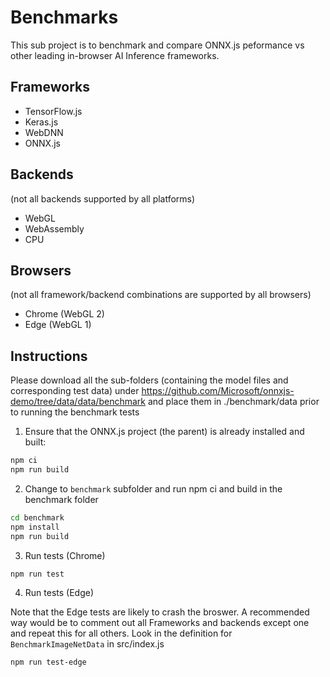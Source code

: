 # Benchmarks
This sub project is to benchmark and compare ONNX.js peformance vs other leading in-browser AI Inference frameworks.

## Frameworks
- TensorFlow.js
- Keras.js
- WebDNN
- ONNX.js

## Backends
(not all backends supported by all platforms)
- WebGL
- WebAssembly
- CPU

## Browsers
(not all framework/backend combinations are supported by all browsers)
- Chrome (WebGL 2)
- Edge (WebGL 1)

## Instructions
Please download all the sub-folders (containing the model files and corresponding test data) under
https://github.com/Microsoft/onnxjs-demo/tree/data/data/benchmark and place them in ./benchmark/data prior to running the benchmark tests

1. Ensure that the ONNX.js project (the parent) is already installed and built:
```bash
npm ci
npm run build
```
2. Change to `benchmark` subfolder and run npm ci and build in the benchmark folder
```bash
cd benchmark
npm install
npm run build
```
3. Run tests (Chrome)
```bash
npm run test
```
4. Run tests (Edge)

Note that the Edge tests are likely to crash the broswer. A recommended way would be to comment out
all Frameworks and backends except one and repeat this for all others. Look in the definition for
`BenchmarkImageNetData` in src/index.js
```bash
npm run test-edge
```
